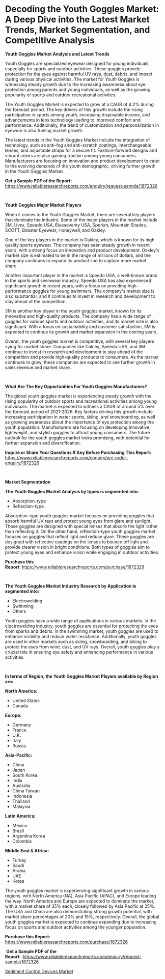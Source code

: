 <p><h1>Decoding the Youth Goggles Market: A Deep Dive into the Latest Market Trends, Market Segmentation, and Competitive Analysis</h1></p><p><strong>Youth Goggles Market Analysis and Latest Trends</strong></p>
<p><p>Youth Goggles are specialized eyewear designed for young individuals, especially for sports and outdoor activities. These goggles provide protection for the eyes against harmful UV rays, dust, debris, and impact during various physical activities. The market for Youth Goggles is witnessing steady growth due to the increasing awareness about eye protection among parents and young individuals, as well as the growing popularity of sports and outdoor recreational activities.</p><p>The Youth Goggles Market is expected to grow at a CAGR of 4.2% during the forecast period. The key drivers of this growth include the rising participation in sports among youth, increasing disposable income, and advancements in lens technology leading to improved comfort and performance. Additionally, the trend of customization and personalization in eyewear is also fueling market growth. </p><p>The latest trends in the Youth Goggles Market include the integration of technology, such as anti-fog and anti-scratch coatings, interchangeable lenses, and adjustable straps for a secure fit. Fashion-forward designs and vibrant colors are also gaining traction among young consumers. Manufacturers are focusing on innovation and product development to cater to the evolving demands of the youth demographic, driving further growth in the Youth Goggles Market.</p></p>
<p><strong>Get a Sample PDF of the Report:&nbsp;</strong> <a href="https://www.reliableresearchreports.com/enquiry/request-sample/1872326">https://www.reliableresearchreports.com/enquiry/request-sample/1872326</a></p>
<p>&nbsp;</p>
<p><strong>Youth Goggles Major Market Players</strong></p>
<p><p>When it comes to the Youth Goggles Market, there are several key players that dominate the industry. Some of the major players in the market include 3M, Uvex, Speedo USA, Blueseventy USA, Sperian, Mountain Shades, SCOTT, Bobster Eyewear, Honeywell, and Oakley.</p><p>One of the key players in the market is Oakley, which is known for its high-quality sports eyewear. The company has seen steady growth in recent years, with a strong focus on innovation and product development. Oakley's market size is estimated to be in the range of millions of dollars, and the company continues to expand its product line to capture more market share.</p><p>Another important player in the market is Speedo USA, a well-known brand in the sports and swimwear industry. Speedo USA has also experienced significant growth in recent years, with a focus on providing high-performance goggles for young swimmers. The company's market size is also substantial, and it continues to invest in research and development to stay ahead of the competition.</p><p>3M is another key player in the youth goggles market, known for its innovative and high-quality products. The company has a wide range of goggles for various sports and outdoor activities, and its market size is also significant. With a focus on sustainability and customer satisfaction, 3M is expected to continue its growth and market expansion in the coming years.</p><p>Overall, the youth goggles market is competitive, with several key players vying for market share. Companies like Oakley, Speedo USA, and 3M continue to invest in research and development to stay ahead of the competition and provide high-quality products to consumers. As the market continues to grow, these companies are expected to see further growth in sales revenue and market share.</p></p>
<p>&nbsp;</p>
<p><strong>What Are The Key Opportunities For Youth Goggles Manufacturers?</strong></p>
<p><p>The global youth goggles market is experiencing steady growth with the rising popularity of outdoor sports and recreational activities among young individuals. The market is expected to witness a CAGR of around 5% over the forecast period of 2021-2026. Key factors driving this growth include increasing participation in water sports, skiing, and snowboarding, as well as growing awareness about the importance of eye protection among the youth population. Manufacturers are focusing on developing innovative, lightweight, and stylish goggles to attract young consumers. The future outlook for the youth goggles market looks promising, with potential for further expansion and diversification.</p></p>
<p><strong>Inquire or Share Your Questions If Any Before Purchasing This Report:</strong> <a href="https://www.reliableresearchreports.com/enquiry/pre-order-enquiry/1872326">https://www.reliableresearchreports.com/enquiry/pre-order-enquiry/1872326</a></p>
<p>&nbsp;</p>
<p><strong>Market Segmentation</strong></p>
<p><strong>The Youth Goggles Market Analysis by types is segmented into:</strong></p>
<p><ul><li>Absorption-type</li><li>Reflection-type</li></ul></p>
<p><p>Absorption-type youth goggles market focuses on providing goggles that absorb harmful UV rays and protect young eyes from glare and sunlight. These goggles are designed with special lenses that absorb the light rather than reflecting it. On the other hand, reflection-type youth goggles market focuses on goggles that reflect light and reduce glare. These goggles are designed with reflective coatings on the lenses to bounce off light and provide clearer vision in bright conditions. Both types of goggles aim to protect young eyes and enhance vision while engaging in outdoor activities.</p></p>
<p><strong>Purchase this Report:&nbsp;</strong><a href="https://www.reliableresearchreports.com/purchase/1872326">https://www.reliableresearchreports.com/purchase/1872326</a></p>
<p>&nbsp;</p>
<p><strong>The Youth Goggles Market Industry Research by Application is segmented into:</strong></p>
<p><ul><li>Electrowelding</li><li>Swimming</li><li>Others</li></ul></p>
<p><p>Youth goggles have a wide range of applications in various markets. In the electrowelding industry, youth goggles are essential for protecting the eyes from sparks and debris. In the swimming market, youth goggles are used to enhance visibility and reduce water resistance. Additionally, youth goggles are used in other markets such as skiing, snowboarding, and biking to protect the eyes from wind, dust, and UV rays. Overall, youth goggles play a crucial role in ensuring eye safety and enhancing performance in various activities.</p></p>
<p>&nbsp;</p>
<p><strong>In terms of Region, the Youth Goggles Market Players available by Region are:</strong></p>
<p>
    <p> <strong> North America: </strong>
        <ul>
            <li>United States</li>
            <li>Canada</li>
        </ul>
        </p> 
    <p> <strong> Europe: </strong>
        <ul>
            <li>Germany</li>
            <li>France</li>
            <li>U.K.</li>
            <li>Italy</li>
            <li>Russia</li>
        </ul>
        </p> 
    <p> <strong> Asia-Pacific: </strong>
        <ul>
            <li>China</li>
            <li>Japan</li>
            <li>South Korea</li>
            <li>India</li>
            <li>Australia</li>
            <li>China Taiwan</li>
            <li>Indonesia</li>
            <li>Thailand</li>
            <li>Malaysia</li>
        </ul>
        </p> 
    <p> <strong> Latin America: </strong>
        <ul>
            <li>Mexico</li>
            <li>Brazil</li>
            <li>Argentina Korea</li>
            <li>Colombia</li>
        </ul>
        </p> 
    <p> <strong> Middle East & Africa: </strong>
        <ul>
            <li>Turkey</li>
            <li>Saudi</li>
            <li>Arabia</li>
            <li>UAE</li>
            <li>Korea</li>
        </ul>
    </p>
    </p>
<p><p>The youth goggles market is experiencing significant growth in various regions, with North America (NA), Asia Pacific (APAC), and Europe leading the way. North America and Europe are expected to dominate the market, with a market share of 35% each, closely followed by Asia Pacific at 25%. The USA and China are also demonstrating strong growth potential, with market share percentages of 20% and 15%, respectively. Overall, the global youth goggles market is expected to continue expanding due to increasing focus on sports and outdoor activities among the younger population.</p></p>
<p><strong>Purchase this Report: </strong><a href="https://www.reliableresearchreports.com/purchase/1872326">https://www.reliableresearchreports.com/purchase/1872326</a></p>
<p>&nbsp;<strong>Get a Sample PDF of the Report:&nbsp;&nbsp;</strong><a href="https://www.reliableresearchreports.com/enquiry/request-sample/1872326">https://www.reliableresearchreports.com/enquiry/request-sample/1872326</a></p>
<p><strong></strong></p>
<p><p><a href="https://invited-way-688.notion.site/Sediment-Control-Devices-Market-Analysis-Examines-its-Scope-on-Growth-Opportunities-and-Forecasted--3d7651fd25ab43fa95e9f29a31281dc2">Sediment Control Devices Market</a></p></p>